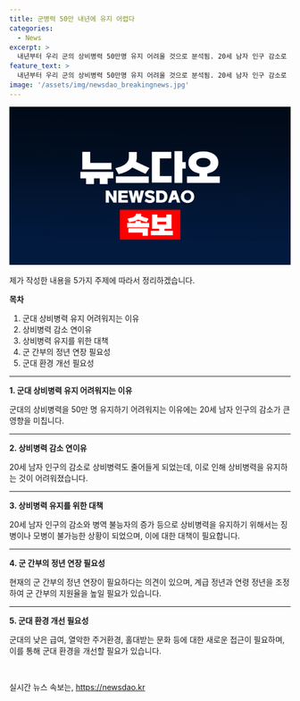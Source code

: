 ```yaml
---
title: 군병력 50만 내년에 유지 어렵다
categories:
  - News
excerpt: >
  내년부터 우리 군의 상비병력 50만명 유지 어려울 것으로 분석됨. 20세 남자 인구 감소로 상비병력도 줄어들 것으로 예상. 50만명 유지를 위해 매년 22만여명 징병/모병 필요하나 실현 어려울 것으로 전망. 정신건강 문제로 판정 받은 병역검사자 비율 상승. 상비병력 유지를 위해 군 간부의 정년 연장, 처우 개선이 필요하다는 지적 제기. 실제로 2040년 상비병력은 35만~36만5000명으로 감소할 우려도 있음.
feature_text: >
  내년부터 우리 군의 상비병력 50만명 유지 어려울 것으로 분석됨. 20세 남자 인구 감소로 상비병력도 줄어들 것으로 예상. 50만명 유지를 위해 매년 22만여명 징병/모병 필요하나 실현 어려울 것으로 전망. 정신건강 문제로 판정 받은 병역검사자 비율 상승. 상비병력 유지를 위해 군 간부의 정년 연장, 처우 개선이 필요하다는 지적 제기. 실제로 2040년 상비병력은 35만~36만5000명으로 감소할 우려도 있음.
image: '/assets/img/newsdao_breakingnews.jpg'
---
```


<p><img src="/assets/img/newsdao_breakingnews.jpg" alt="koreaapp 속보" /></p>

<p>제가 작성한 내용을 5가지 주제에 따라서 정리하겠습니다.</p>

<p><strong>목차</strong></p>

<ol>
<li>군대 상비병력 유지 어려워지는 이유</li>
<li>상비병력 감소 연이유</li>
<li>상비병력 유지를 위한 대책</li>
<li>군 간부의 정년 연장 필요성</li>
<li>군대 환경 개선 필요성</li>
</ol>

<hr />

<p><strong>1. 군대 상비병력 유지 어려워지는 이유</strong></p>

<p>군대의 상비병력을 50만 명 유지하기 어려워지는 이유에는 20세 남자 인구의 감소가 큰 영향을 미칩니다. </p>

<hr />

<p><strong>2. 상비병력 감소 연이유</strong></p>

<p>20세 남자 인구의 감소로 상비병력도 줄어들게 되었는데, 이로 인해 상비병력을 유지하는 것이 어려워졌습니다.</p>

<hr />

<p><strong>3. 상비병력 유지를 위한 대책</strong></p>

<p>20세 남자 인구의 감소와 병역 불능자의 증가 등으로 상비병력을 유지하기 위해서는 징병이나 모병이 불가능한 상황이 되었으며, 이에 대한 대책이 필요합니다.</p>

<hr />

<p><strong>4. 군 간부의 정년 연장 필요성</strong></p>

<p>현재의 군 간부의 정년 연장이 필요하다는 의견이 있으며, 계급 정년과 연령 정년을 조정하여 군 간부의 지원율을 높일 필요가 있습니다.</p>

<hr />

<p><strong>5. 군대 환경 개선 필요성</strong></p>

<p>군대의 낮은 급여, 열악한 주거환경, 홀대받는 문화 등에 대한 새로운 접근이 필요하며, 이를 통해 군대 환경을 개선할 필요가 있습니다.</p>

<p data-ke-size="size16">&nbsp;</p>
실시간 뉴스 속보는, <a href="https://newsdao.kr" rel="dofollow">https://newsdao.kr</a>


